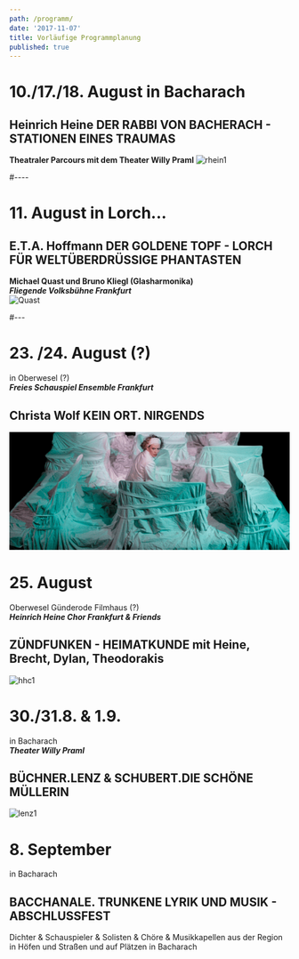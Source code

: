 ```yaml
---
path: /programm/
date: '2017-11-07'
title: Vorläufige Programmplanung
published: true
---
```

# 10./17./18. August  in Bacharach   
## Heinrich Heine DER RABBI VON BACHERACH - STATIONEN EINES TRAUMAS   
**Theatraler Parcours mit dem Theater Willy Praml** 
 ![rhein1](/rhein1.jpg)   

#----     

# 11. August   in Lorch... 
## E.T.A. Hoffmann  DER GOLDENE TOPF  - LORCH FÜR WELTÜBERDRÜSSIGE PHANTASTEN   
**Michael Quast und Bruno Kliegl (Glasharmonika)**   
***Fliegende Volksbühne Frankfurt***   
![Quast](/e.t.a.jpg)   

#---   

# 23. /24. August (?)   
in Oberwesel (?)     
***Freies Schauspiel Ensemble Frankfurt***
## Christa Wolf  KEIN ORT. NIRGENDS
![fse](/fse1.png)

# 25. August   
Oberwesel Günderode Filmhaus (?)    
***Heinrich Heine Chor Frankfurt & Friends*** 
## ZÜNDFUNKEN - HEIMATKUNDE mit Heine, Brecht, Dylan, Theodorakis   
![hhc1](/hhc1.jpg)

# 30./31.8. & 1.9.   
in Bacharach    
***Theater Willy Praml***
## BÜCHNER.LENZ & SCHUBERT.DIE SCHÖNE MÜLLERIN
![lenz1](/lenz1.png)


# 8. September   
in Bacharach    
## BACCHANALE. TRUNKENE LYRIK UND MUSIK -  ABSCHLUSSFEST    
Dichter & Schauspieler & Solisten & Chöre & Musikkapellen aus der Region       
in Höfen und Straßen und auf Plätzen in Bacharach
